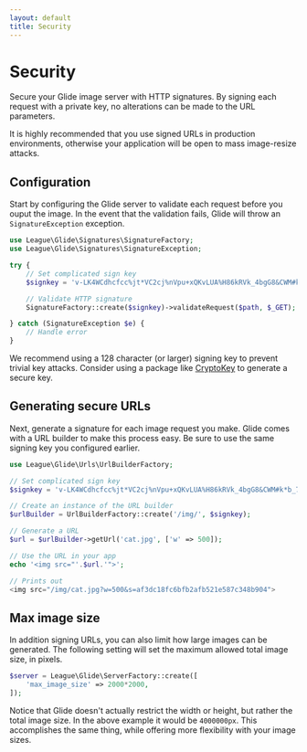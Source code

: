 ```yaml
---
layout: default
title: Security
---
```


# Security

Secure your Glide image server with HTTP signatures. By signing each request with a private key, no alterations can be made to the URL parameters.

<p class="message-notice">It is highly recommended that you use signed URLs in production environments, otherwise your application will be open to mass image-resize attacks.</p>

## Configuration

Start by configuring the Glide server to validate each request before you ouput the image. In the event that the validation fails, Glide will throw an `SignatureException` exception.

~~~ php
use League\Glide\Signatures\SignatureFactory;
use League\Glide\Signatures\SignatureException;

try {
    // Set complicated sign key
    $signkey = 'v-LK4WCdhcfcc%jt*VC2cj%nVpu+xQKvLUA%H86kRVk_4bgG8&CWM#k*b_7MUJpmTc=4GFmKFp7=K%67je-skxC5vz+r#xT?62tT?Aw%FtQ4Y3gvnwHTwqhxUh89wCa_';

    // Validate HTTP signature
    SignatureFactory::create($signkey)->validateRequest($path, $_GET);

} catch (SignatureException $e) {
    // Handle error
}
~~~

<p class="message-notice">We recommend using a 128 character (or larger) signing key to prevent trivial key attacks. Consider using a package like <a href="https://github.com/AndrewCarterUK/CryptoKey">CryptoKey</a> to generate a secure key.</p>

## Generating secure URLs

Next, generate a signature for each image request you make. Glide comes with a URL builder to make this process easy. Be sure to use the same signing key you configured earlier.

~~~ php
use League\Glide\Urls\UrlBuilderFactory;

// Set complicated sign key
$signkey = 'v-LK4WCdhcfcc%jt*VC2cj%nVpu+xQKvLUA%H86kRVk_4bgG8&CWM#k*b_7MUJpmTc=4GFmKFp7=K%67je-skxC5vz+r#xT?62tT?Aw%FtQ4Y3gvnwHTwqhxUh89wCa_';

// Create an instance of the URL builder
$urlBuilder = UrlBuilderFactory::create('/img/', $signkey);

// Generate a URL
$url = $urlBuilder->getUrl('cat.jpg', ['w' => 500]);

// Use the URL in your app
echo '<img src="'.$url.'">';

// Prints out
<img src="/img/cat.jpg?w=500&s=af3dc18fc6bfb2afb521e587c348b904">
~~~

## Max image size

In addition signing URLs, you can also limit how large images can be generated. The following setting will set the maximum allowed total image size, in pixels.

~~~ php
$server = League\Glide\ServerFactory::create([
    'max_image_size' => 2000*2000,
]);
~~~

Notice that Glide doesn't actually restrict the width or height, but rather the total image size. In the above example it would be `4000000px`. This accomplishes the same thing, while offering more flexibility with your image sizes.